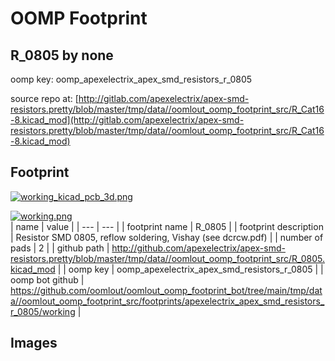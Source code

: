 # OOMP Footprint  
## R_0805  by none  
  
oomp key: oomp_apexelectrix_apex_smd_resistors_r_0805  
  
source repo at: [http://gitlab.com/apexelectrix/apex-smd-resistors.pretty/blob/master/tmp/data//oomlout_oomp_footprint_src/R_Cat16-8.kicad_mod](http://gitlab.com/apexelectrix/apex-smd-resistors.pretty/blob/master/tmp/data//oomlout_oomp_footprint_src/R_Cat16-8.kicad_mod)  
## Footprint  
  
[![working_kicad_pcb_3d.png](working_kicad_pcb_3d_600.png)](working_kicad_pcb_3d.png)  
  
[![working.png](working_600.png)](working.png)  
| name | value | 
| --- | --- | 
| footprint name | R_0805 | 
| footprint description | Resistor SMD 0805, reflow soldering, Vishay (see dcrcw.pdf) | 
| number of pads | 2 | 
| github path | http://github.com/apexelectrix/apex-smd-resistors.pretty/blob/master/tmp/data//oomlout_oomp_footprint_src/R_0805.kicad_mod | 
| oomp key | oomp_apexelectrix_apex_smd_resistors_r_0805 | 
| oomp bot github | https://github.com/oomlout/oomlout_oomp_footprint_bot/tree/main/tmp/data//oomlout_oomp_footprint_src/footprints/apexelectrix_apex_smd_resistors_r_0805/working | 
## Images  
